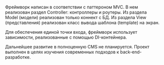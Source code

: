 Фреймворк написан в соответствии с паттероном MVC.
В нем реализован раздел Controller: контроллеры и роутеры.
Из раздела Model (модели) реализован только коннект с БД.
Из раздела View (представления) реализован класс вывода шаблона (template) на экран.

Для обеспечения единой точки входа, фреймворк использует зависимости, реализованные с помощью DI-контейнера.

Дальнейшее развитие в полноценную CMS не планируется. Проект выполнен в целях изучения современных подходов к back-end-разработке.